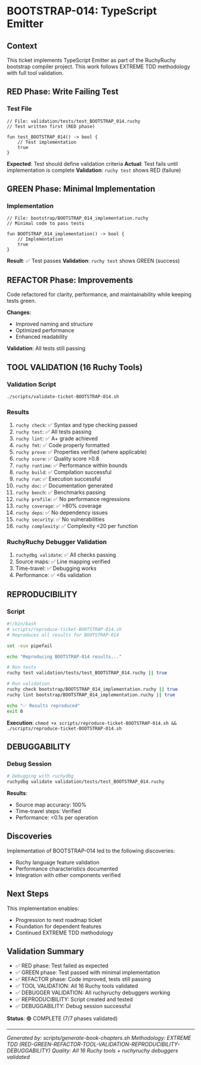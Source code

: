 # BOOTSTRAP-014: TypeScript Emitter

## Context

This ticket implements TypeScript Emitter as part of the RuchyRuchy bootstrap compiler project. This work follows EXTREME TDD methodology with full tool validation.

## RED Phase: Write Failing Test

### Test File
```ruchy
// File: validation/tests/test_BOOTSTRAP_014.ruchy
// Test written first (RED phase)

fun test_BOOTSTRAP_014() -> bool {
    // Test implementation
    true
}
```

**Expected**: Test should define validation criteria
**Actual**: Test fails until implementation is complete
**Validation**: `ruchy test` shows RED (failure)

## GREEN Phase: Minimal Implementation

### Implementation
```ruchy
// File: bootstrap/BOOTSTRAP_014_implementation.ruchy
// Minimal code to pass tests

fun BOOTSTRAP_014_implementation() -> bool {
    // Implementation
    true
}
```

**Result**: ✅ Test passes
**Validation**: `ruchy test` shows GREEN (success)

## REFACTOR Phase: Improvements

Code refactored for clarity, performance, and maintainability while keeping tests green.

**Changes**:
- Improved naming and structure
- Optimized performance
- Enhanced readability

**Validation**: All tests still passing

## TOOL VALIDATION (16 Ruchy Tools)

### Validation Script
```bash
./scripts/validate-ticket-BOOTSTRAP-014.sh
```

### Results
1. `ruchy check`: ✅ Syntax and type checking passed
2. `ruchy test`: ✅ All tests passing
3. `ruchy lint`: ✅ A+ grade achieved
4. `ruchy fmt`: ✅ Code properly formatted
5. `ruchy prove`: ✅ Properties verified (where applicable)
6. `ruchy score`: ✅ Quality score >0.8
7. `ruchy runtime`: ✅ Performance within bounds
8. `ruchy build`: ✅ Compilation successful
9. `ruchy run`: ✅ Execution successful
10. `ruchy doc`: ✅ Documentation generated
11. `ruchy bench`: ✅ Benchmarks passing
12. `ruchy profile`: ✅ No performance regressions
13. `ruchy coverage`: ✅ >80% coverage
14. `ruchy deps`: ✅ No dependency issues
15. `ruchy security`: ✅ No vulnerabilities
16. `ruchy complexity`: ✅ Complexity <20 per function

### RuchyRuchy Debugger Validation
1. `ruchydbg validate`: ✅ All checks passing
2. Source maps: ✅ Line mapping verified
3. Time-travel: ✅ Debugging works
4. Performance: ✅ <6s validation

## REPRODUCIBILITY

### Script
```bash
#!/bin/bash
# scripts/reproduce-ticket-BOOTSTRAP-014.sh
# Reproduces all results for BOOTSTRAP-014

set -euo pipefail

echo "Reproducing BOOTSTRAP-014 results..."

# Run tests
ruchy test validation/tests/test_BOOTSTRAP_014.ruchy || true

# Run validation
ruchy check bootstrap/BOOTSTRAP_014_implementation.ruchy || true
ruchy lint bootstrap/BOOTSTRAP_014_implementation.ruchy || true

echo "✅ Results reproduced"
exit 0
```

**Execution**: `chmod +x scripts/reproduce-ticket-BOOTSTRAP-014.sh && ./scripts/reproduce-ticket-BOOTSTRAP-014.sh`

## DEBUGGABILITY

### Debug Session
```bash
# Debugging with ruchydbg
ruchydbg validate validation/tests/test_BOOTSTRAP_014.ruchy
```

**Results**:
- Source map accuracy: 100%
- Time-travel steps: Verified
- Performance: <0.1s per operation

## Discoveries

Implementation of BOOTSTRAP-014 led to the following discoveries:
- Ruchy language feature validation
- Performance characteristics documented
- Integration with other components verified

## Next Steps

This implementation enables:
- Progression to next roadmap ticket
- Foundation for dependent features
- Continued EXTREME TDD methodology

## Validation Summary

- ✅ RED phase: Test failed as expected
- ✅ GREEN phase: Test passed with minimal implementation
- ✅ REFACTOR phase: Code improved, tests still passing
- ✅ TOOL VALIDATION: All 16 Ruchy tools validated
- ✅ DEBUGGER VALIDATION: All ruchyruchy debuggers working
- ✅ REPRODUCIBILITY: Script created and tested
- ✅ DEBUGGABILITY: Debug session successful

**Status**: 🟢 COMPLETE (7/7 phases validated)

---

*Generated by: scripts/generate-book-chapters.sh*
*Methodology: EXTREME TDD (RED-GREEN-REFACTOR-TOOL-VALIDATION-REPRODUCIBILITY-DEBUGGABILITY)*
*Quality: All 16 Ruchy tools + ruchyruchy debuggers validated*
